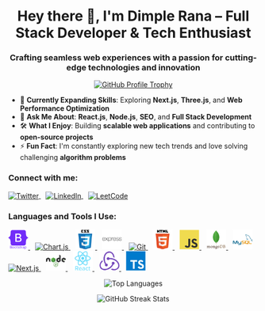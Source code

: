 <h1 align="center">Hey there 👋, I'm Dimple Rana – Full Stack Developer & Tech Enthusiast</h1>
<h3 align="center">Crafting seamless web experiences with a passion for cutting-edge technologies and innovation</h3>

<p align="center">
  <a href="https://github.com/ryo-ma/github-profile-trophy">
    <img src="https://github-profile-trophy.vercel.app/?username=dimpleranapb" alt="GitHub Profile Trophy" />
  </a>
</p>

- 🌱 **Currently Expanding Skills**: Exploring **Next.js**, **Three.js**, and **Web Performance Optimization**
- 💬 **Ask Me About**: **React.js**, **Node.js**, **SEO**, and **Full Stack Development**
- 🛠 **What I Enjoy**: Building **scalable web applications** and contributing to **open-source projects**
- ⚡ **Fun Fact**: I'm constantly exploring new tech trends and love solving challenging **algorithm problems**

<h3 align="left">Connect with me:</h3>
<p align="left">
  <a href="https://twitter.com/dimpleranax" target="_blank" style="margin-right: 10px;">
    <img align="center" src="https://raw.githubusercontent.com/rahuldkjain/github-profile-readme-generator/master/src/images/icons/Social/twitter.svg" alt="Twitter" height="30" width="40" />
  </a>
  <a href="https://linkedin.com/in/dimpleranapb" target="_blank" style="margin-right: 10px;">
    <img align="center" src="https://raw.githubusercontent.com/rahuldkjain/github-profile-readme-generator/master/src/images/icons/Social/linked-in-alt.svg" alt="LinkedIn" height="30" width="40" />
  </a>
  <a href="https://www.leetcode.com/dimplerana" target="_blank" style="margin-right: 10px;">
    <img align="center" src="https://raw.githubusercontent.com/rahuldkjain/github-profile-readme-generator/master/src/images/icons/Social/leet-code.svg" alt="LeetCode" height="30" width="40" />
  </a>
</p>

<h3 align="left">Languages and Tools I Use:</h3>
<p align="left">
  <a href="https://getbootstrap.com" target="_blank" rel="noreferrer" style="margin-right: 10px;">
    <img src="https://raw.githubusercontent.com/devicons/devicon/master/icons/bootstrap/bootstrap-plain-wordmark.svg" alt="Bootstrap" width="40" height="40" />
  </a> 
  <a href="https://www.chartjs.org" target="_blank" rel="noreferrer" style="margin-right: 10px;">
    <img src="https://www.chartjs.org/media/logo-title.svg" alt="Chart.js" width="40" height="40" />
  </a> 
  <a href="https://www.w3schools.com/css/" target="_blank" rel="noreferrer" style="margin-right: 10px;">
    <img src="https://raw.githubusercontent.com/devicons/devicon/master/icons/css3/css3-original-wordmark.svg" alt="CSS3" width="40" height="40" />
  </a>
  <a href="https://expressjs.com" target="_blank" rel="noreferrer" style="margin-right: 10px;">
    <img src="https://raw.githubusercontent.com/devicons/devicon/master/icons/express/express-original-wordmark.svg" alt="Express.js" width="40" height="40" />
  </a>
  <a href="https://git-scm.com/" target="_blank" rel="noreferrer" style="margin-right: 10px;">
    <img src="https://www.vectorlogo.zone/logos/git-scm/git-scm-icon.svg" alt="Git" width="40" height="40" />
  </a>
  <a href="https://www.w3.org/html/" target="_blank" rel="noreferrer" style="margin-right: 10px;">
    <img src="https://raw.githubusercontent.com/devicons/devicon/master/icons/html5/html5-original-wordmark.svg" alt="HTML5" width="40" height="40" />
  </a>
  <a href="https://developer.mozilla.org/en-US/docs/Web/JavaScript" target="_blank" rel="noreferrer" style="margin-right: 10px;">
    <img src="https://raw.githubusercontent.com/devicons/devicon/master/icons/javascript/javascript-original.svg" alt="JavaScript" width="40" height="40" />
  </a>
  <a href="https://www.mongodb.com/" target="_blank" rel="noreferrer" style="margin-right: 10px;">
    <img src="https://raw.githubusercontent.com/devicons/devicon/master/icons/mongodb/mongodb-original-wordmark.svg" alt="MongoDB" width="40" height="40" />
  </a>
  <a href="https://www.mysql.com/" target="_blank" rel="noreferrer" style="margin-right: 10px;">
    <img src="https://raw.githubusercontent.com/devicons/devicon/master/icons/mysql/mysql-original-wordmark.svg" alt="MySQL" width="40" height="40" />
  </a>
  <a href="https://nextjs.org/" target="_blank" rel="noreferrer" style="margin-right: 10px;">
    <img src="https://cdn.worldvectorlogo.com/logos/nextjs-2.svg" alt="Next.js" width="40" height="40" />
  </a>
  <a href="https://nodejs.org" target="_blank" rel="noreferrer" style="margin-right: 10px;">
    <img src="https://raw.githubusercontent.com/devicons/devicon/master/icons/nodejs/nodejs-original-wordmark.svg" alt="Node.js" width="40" height="40" />
  </a>
  <a href="https://reactjs.org/" target="_blank" rel="noreferrer" style="margin-right: 10px;">
    <img src="https://raw.githubusercontent.com/devicons/devicon/master/icons/react/react-original-wordmark.svg" alt="React.js" width="40" height="40" />
  </a>
  <a href="https://redux.js.org" target="_blank" rel="noreferrer" style="margin-right: 10px;">
    <img src="https://raw.githubusercontent.com/devicons/devicon/master/icons/redux/redux-original.svg" alt="Redux" width="40" height="40" />
  </a>
  <a href="https://www.typescriptlang.org/" target="_blank" rel="noreferrer" style="margin-right: 10px;">
    <img src="https://raw.githubusercontent.com/devicons/devicon/master/icons/typescript/typescript-original.svg" alt="TypeScript" width="40" height="40" />
  </a>
</p>

<p align="center">
  <img src="https://github-readme-stats.vercel.app/api/top-langs?username=dimpleranapb&show_icons=true&locale=en&layout=compact" alt="Top Languages" />
</p>

<p align="center">
  <img src="https://github-readme-streak-stats.herokuapp.com/?user=dimpleranapb" alt="GitHub Streak Stats" />
</p>
